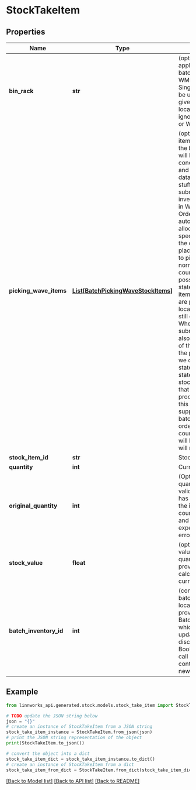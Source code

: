 # StockTakeItem


## Properties

Name | Type | Description | Notes
------------ | ------------- | ------------- | -------------
**bin_rack** | **str** | (optional) Only applicable to non-batched and non-WMS locations. Singular BinRack will be updated for the given item for a given location. Will be ignored for a batched or WMS item. | [optional] 
**picking_wave_items** | [**List[BatchPickingWaveStockItems]**](BatchPickingWaveStockItems.md) | (optional) Pickwave items associated with the batch. This data will be used for concurrency check and validation of data.   Super important stuff when you are submitting batch inventory stock count in WMS location.   Order items will automatically be allocated to a specific batch when the order is placed/printed/added to pickwave. This will normally block stock count,   however it is possible to get the state of pickwave items, and if all items are picked from the location the user can still count them. When stock count is submitted  we need to also submit the state of the pickwave at the point of count, so we can compare state was and the state is, discount any stock from the count that was processed/shipped   If this parameter is not supplied and the batch is allocated to orders, the stock count for this item will be blocked and will not be submitted | [optional] 
**stock_item_id** | **str** | Stock Item Id | [optional] 
**quantity** | **int** | Current stock level | [optional] 
**original_quantity** | **int** | (Optional) Original quantity, used to validate if the original has changed since the items have been counted. If supplied and different to expected then an error will be returned. | [optional] 
**stock_value** | **float** | (optional) Stock value (unit cost * quantity). If not provided it will be calculated from current stock value | [optional] 
**batch_inventory_id** | **int** | (conditional) If item is batched or in WMS location, you must provide BatchInventoryId which is being updated.   If its newly discovered item, use BookInStockBatch call in Stock controller to create a new batch inventory | [optional] 

## Example

```python
from linnworks_api.generated.stock.models.stock_take_item import StockTakeItem

# TODO update the JSON string below
json = "{}"
# create an instance of StockTakeItem from a JSON string
stock_take_item_instance = StockTakeItem.from_json(json)
# print the JSON string representation of the object
print(StockTakeItem.to_json())

# convert the object into a dict
stock_take_item_dict = stock_take_item_instance.to_dict()
# create an instance of StockTakeItem from a dict
stock_take_item_from_dict = StockTakeItem.from_dict(stock_take_item_dict)
```
[[Back to Model list]](../README.md#documentation-for-models) [[Back to API list]](../README.md#documentation-for-api-endpoints) [[Back to README]](../README.md)


